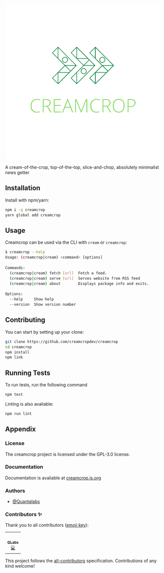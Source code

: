 <div align='center'>
<img src="./assets/logo_transp.png">
</div>


A cream-of-the-crop, top-of-the-top, slice-and-chop, absolutely minimalist news getter
## Installation

Install with npm/yarn:
```bash
npm i -g creamcrop
yarn global add creamcrop
```
## Usage

Creamcrop can be used via the CLI with `cream` or `creamcrop`:
```bash
$ creamcrop --help
Usage: (creamcrop|cream) <command> [options]

Commands:
  (creamcrop|cream) fetch [url]  Fetch a feed.
  (creamcrop|cream) serve [url]  Serves website from RSS feed
  (creamcrop|cream) about        Displays package info and exits.

Options:
  --help     Show help                                                 [boolean]
  --version  Show version number                                       [boolean]
```

## Contributing

You can start by setting up your clone:
```bash
git clone https://github.com/creamcropdev/creamcrop
cd creamcrop
npm install
npm link
```
  
## Running Tests

To run tests, run the following command

```bash
npm test
```

Linting is also avaliable:
```bash
npm run lint
```

  
## Appendix

  
### License

The creamcrop project is licensed under the GPL-3.0 license.

  
### Documentation

Documentation is avaliable at [creamcrop.js.org](https://creamcrop.js.org)

  
### Authors

- [@Quantalabs](https://www.github.com/Quantalabs)

### Contributors ✨

Thank you to all contributors ([emoji key](https://github.com/kentcdodds/all-contributors#emoji-key)):

<!-- ALL-CONTRIBUTORS-LIST:START - Do not remove or modify this section -->
<!-- prettier-ignore-start -->
<!-- markdownlint-disable -->
<table>
  <tr>
    <td align="center"><a href="https://quantalabs.github.io/"><img src="https://avatars.githubusercontent.com/u/55121845?v=4?s=100" width="100px;" alt=""/><br /><sub><b>QLabs</b></sub></a><br /><a href="https://github.com/Quantalabs/creamcrop/commits?author=Quantalabs" title="Code">💻</a></td>
  </tr>
</table>

<!-- markdownlint-restore -->
<!-- prettier-ignore-end -->

<!-- ALL-CONTRIBUTORS-LIST:END -->

This project follows the [all-contributors](https://github.com/kentcdodds/all-contributors) specification.
Contributions of any kind welcome!